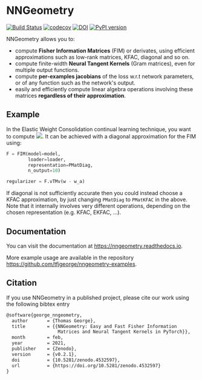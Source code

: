 # NNGeometry

[![Build Status](https://travis-ci.org/tfjgeorge/nngeometry.svg?branch=master)](https://travis-ci.org/tfjgeorge/nngeometry) [![codecov](https://codecov.io/gh/tfjgeorge/nngeometry/branch/master/graph/badge.svg)](https://codecov.io/gh/tfjgeorge/nngeometry) [![DOI](https://zenodo.org/badge/208082966.svg)](https://zenodo.org/badge/latestdoi/208082966) [![PyPI version](https://badge.fury.io/py/nngeometry.svg)](https://badge.fury.io/py/nngeometry)



NNGeometry allows you to:
 - compute **Fisher Information Matrices** (FIM) or derivates, using efficient approximations such as low-rank matrices, KFAC, diagonal and so on.
 - compute finite-width **Neural Tangent Kernels** (Gram matrices), even for multiple output functions.
 - compute **per-examples jacobians** of the loss w.r.t network parameters, or of any function such as the network's output.
 - easily and efficiently compute linear algebra operations involving these matrices **regardless of their approximation**.

## Example

In the Elastic Weight Consolidation continual learning technique, you want to compute <img src="https://render.githubusercontent.com/render/math?math=\left(\mathbf{w}-\mathbf{w}_{A}\right)^{\top}F\left(\mathbf{w}-\mathbf{w}_{A}\right)">. It can be achieved with a diagonal approximation for the FIM using: 
```python
F = FIM(model=model,
        loader=loader,
        representation=PMatDiag,
        n_output=10)

regularizer = F.vTMv(w - w_a)
```
If diagonal is not sufficiently accurate then you could instead choose a KFAC approximation, by just changing `PMatDiag` to `PMatKFAC` in the above. Note that it internally involves very different operations, depending on the chosen representation (e.g. KFAC, EKFAC, ...).

## Documentation

You can visit the documentation at https://nngeometry.readthedocs.io.

More example usage are available in the repository https://github.com/tfjgeorge/nngeometry-examples.

## Citation

If you use NNGeometry in a published project, please cite our work using the following bibtex entry

```tex
@software{george_nngeometry,
  author       = {Thomas George},
  title        = {{NNGeometry: Easy and Fast Fisher Information 
                   Matrices and Neural Tangent Kernels in PyTorch}},
  month        = feb,
  year         = 2021,
  publisher    = {Zenodo},
  version      = {v0.2.1},
  doi          = {10.5281/zenodo.4532597},
  url          = {https://doi.org/10.5281/zenodo.4532597}
}
```
